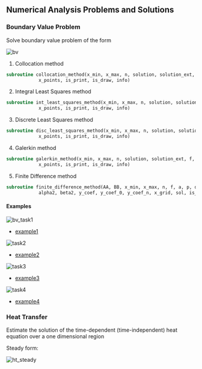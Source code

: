 ## Numerical Analysis Problems and Solutions

### Boundary Value Problem
Solve boundary value problem of the form

![bv](https://user-images.githubusercontent.com/62307154/102728276-f8b9f500-433b-11eb-874a-4c3be81481ca.png)
1. Collocation method
```fortran
subroutine collocation_method(x_min, x_max, n, solution, solution_ext, f, a, p, q, basic, &
            x_points, is_print, is_draw, info)
```
2. Integral Least Squares method
```fortran
subroutine int_least_squares_method(x_min, x_max, n, solution, solution_ext, f, a, p, q, basic, &
            x_points, is_print, is_draw, info)
```
3. Discrete Least Squares method 
```fortran
subroutine disc_least_squares_method(x_min, x_max, n, solution, solution_ext, f, a, p, q, basic, &
            x_points, is_print, is_draw, info)
```
4. Galerkin method
```fortran
subroutine galerkin_method(x_min, x_max, n, solution, solution_ext, f, a, p, q, basic, &
            x_points, is_print, is_draw, info)
```
5. Finite Difference method
```fortran
subroutine finite_difference_method(AA, BB, x_min, x_max, n, f, a, p, q, alpha1, beta1, &
            alpha2, beta2, y_coef, y_coef_0, y_coef_n, x_grid, sol, is_print, is_draw, info)
```
#### Examples
![bv_task1](https://user-images.githubusercontent.com/62307154/102728571-a7ab0080-433d-11eb-84d5-ced57f2c2837.png)

- [example1](https://github.com/Papelbon/numerical-anal/blob/main/Boundary%20Value%20Problem/task1.f90)

![task2](https://user-images.githubusercontent.com/62307154/101656386-b0552a00-3a53-11eb-88e2-002531193f12.png)

- [example2](https://github.com/Papelbon/numerical-anal/blob/main/Boundary%20Value%20Problem/task2.f90)

![task3](https://user-images.githubusercontent.com/62307154/101656825-33768000-3a54-11eb-8aee-81c412ef1dd7.png)

- [example3](https://github.com/Papelbon/numerical-anal/blob/main/Boundary%20Value%20Problem/task3.f90)

![task4](https://user-images.githubusercontent.com/62307154/101660290-0f1ca280-3a58-11eb-99b1-b5399b3fc61d.png)

- [example4](https://github.com/Papelbon/numerical-anal/blob/main/Boundary%20Value%20Problem/task4.f90)

### Heat Transfer
Estimate the solution of the time-dependent (time-independent) heat equation over a one dimensional region

Steady form:

![ht_steady](https://user-images.githubusercontent.com/62307154/102728052-ac21ea00-433a-11eb-8159-427b70423560.png)
